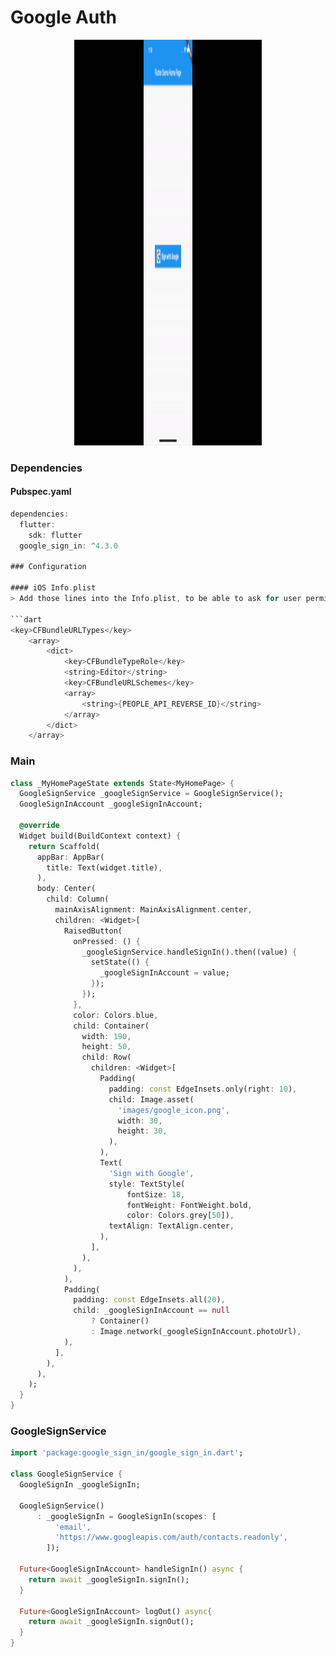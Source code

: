 # Google Auth
<p align="center">
<img src="https://github.com/ThiagoEvoa/flutter_examples/blob/master/images/google_signin.gif" height="649" width="300">
</p>

### Dependencies

#### Pubspec.yaml
```dart
dependencies:
  flutter:
    sdk: flutter
  google_sign_in: ^4.3.0

### Configuration

#### iOS Info.plist
> Add those lines into the Info.plist, to be able to ask for user permission 

```dart
<key>CFBundleURLTypes</key>
	<array>
		<dict>
			<key>CFBundleTypeRole</key>
			<string>Editor</string>
			<key>CFBundleURLSchemes</key>
			<array>
				<string>{PEOPLE_API_REVERSE_ID}</string>
			</array>
		</dict>
	</array>
```

### Main
```dart
class _MyHomePageState extends State<MyHomePage> {
  GoogleSignService _googleSignService = GoogleSignService();
  GoogleSignInAccount _googleSignInAccount;

  @override
  Widget build(BuildContext context) {
    return Scaffold(
      appBar: AppBar(
        title: Text(widget.title),
      ),
      body: Center(
        child: Column(
          mainAxisAlignment: MainAxisAlignment.center,
          children: <Widget>[
            RaisedButton(
              onPressed: () {
                _googleSignService.handleSignIn().then((value) {
                  setState(() {
                    _googleSignInAccount = value;
                  });
                });
              },
              color: Colors.blue,
              child: Container(
                width: 190,
                height: 50,
                child: Row(
                  children: <Widget>[
                    Padding(
                      padding: const EdgeInsets.only(right: 10),
                      child: Image.asset(
                        'images/google_icon.png',
                        width: 30,
                        height: 30,
                      ),
                    ),
                    Text(
                      'Sign with Google',
                      style: TextStyle(
                          fontSize: 18,
                          fontWeight: FontWeight.bold,
                          color: Colors.grey[50]),
                      textAlign: TextAlign.center,
                    ),
                  ],
                ),
              ),
            ),
            Padding(
              padding: const EdgeInsets.all(20),
              child: _googleSignInAccount == null
                  ? Container()
                  : Image.network(_googleSignInAccount.photoUrl),
            ),
          ],
        ),
      ),
    );
  }
}
```
### GoogleSignService
```dart
import 'package:google_sign_in/google_sign_in.dart';

class GoogleSignService {
  GoogleSignIn _googleSignIn;

  GoogleSignService()
      : _googleSignIn = GoogleSignIn(scopes: [
          'email',
          'https://www.googleapis.com/auth/contacts.readonly',
        ]);

  Future<GoogleSignInAccount> handleSignIn() async {
    return await _googleSignIn.signIn();
  }

  Future<GoogleSignInAccount> logOut() async{
    return await _googleSignIn.signOut();
  }
}
```

